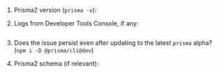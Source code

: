 1. Prisma2 version (`prisma -v`):

2. Logs from Developer Tools Console, if any:
```

```

3. Does the issue persist even after updating to the latest `prisma` alpha? (`npm i -D @prisma/cli@dev`)

4. Prisma2 schema (if relevant):
```

```
